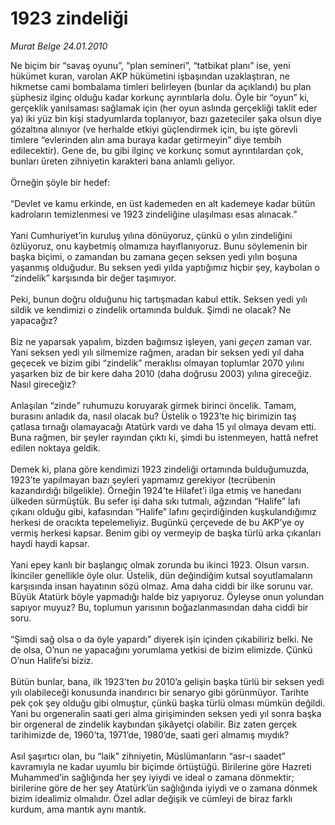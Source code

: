 # 1923 zindeliği

*Murat Belge 24.01.2010*

<div class="yazi">Ne biçim bir “savaş oyunu”, “plan semineri”, “tatbikat planı” ise, yeni hükümet kuran, varolan AKP hükümetini işbaşından uzaklaştıran, ne hikmetse cami bombalama timleri belirleyen (bunlar da açıklandı) bu plan şüphesiz ilginç olduğu kadar korkunç ayrıntılarla dolu. Öyle bir “oyun” ki, gerçeklik yanılsaması sağlamak için (her oyun aslında gerçekliği taklit eder ya) iki yüz bin kişi stadyumlarda toplanıyor, bazı gazeteciler şaka olsun diye gözaltına alınıyor (ve herhalde etkiyi güçlendirmek için, bu işte görevli timlere “evlerinden alın ama buraya kadar getirmeyin” diye tembih edilecektir). Gene de, bu gibi ilginç ve korkunç somut ayrıntılardan çok, bunları üreten zihniyetin karakteri bana anlamlı geliyor. <br/><br/>Örneğin şöyle bir hedef: <br/><br/>“Devlet ve kamu erkinde, en üst kademeden en alt kademeye kadar bütün kadroların temizlenmesi ve 1923 zindeliğine ulaşılması esas alınacak.” <br/><br/>Yani Cumhuriyet’in kuruluş yılına dönüyoruz, çünkü o yılın zindeliğini özlüyoruz, onu kaybetmiş olmamıza hayıflanıyoruz. Bunu söylemenin bir başka biçimi, o zamandan bu zamana geçen seksen yedi yılın boşuna yaşanmış olduğudur. Bu seksen yedi yılda yaptığımız hiçbir şey, kaybolan o “zindelik” karşısında bir değer taşımıyor. <br/><br/>Peki, bunun doğru olduğunu hiç tartışmadan kabul ettik. Seksen yedi yılı sildik ve kendimizi o zindelik ortamında bulduk. Şimdi ne olacak? Ne yapacağız? <br/><br/>Biz ne yaparsak yapalım, bizden bağımsız işleyen, yani <i>geçen</i> zaman var. Yani seksen yedi yılı silmemize rağmen, aradan bir seksen yedi yıl daha geçecek ve bizim gibi “zindelik” meraklısı olmayan toplumlar 2070 yılını yaşarken biz de bir kere daha 2010 (daha doğrusu 2003) yılına gireceğiz. Nasıl gireceğiz? <br/><br/>Anlaşılan “zinde” ruhumuzu koruyarak girmek birinci öncelik. Tamam, burasını anladık da, nasıl olacak bu? Üstelik o 1923’te hiç birimizin taş çatlasa tırnağı olamayacağı Atatürk vardı ve daha 15 yıl olmaya devam etti. Buna rağmen, bir şeyler rayından çıktı ki, şimdi bu istenmeyen, hattâ nefret edilen noktaya geldik. <br/><br/>Demek ki, plana göre kendimizi 1923 zindeliği ortamında bulduğumuzda, 1923’te yapılmayan bazı şeyleri yapmamız gerekiyor (tecrübenin kazandırdığı bilgelikle). Örneğin 1924’te Hilafet’i ilga etmiş ve hanedanı ülkeden sürmüştük. Bu sefer işi daha sıkı tutmalı, ağzından “Halife” lafı çıkanı olduğu gibi, kafasından “Halife” lafını geçirdiğinden kuşkulandığımız herkesi de oracıkta tepelemeliyiz. Bugünkü çerçevede de bu AKP’ye oy vermiş herkesi kapsar. Benim gibi oy vermeyip de başka türlü arka çıkanları haydi haydi kapsar. <br/><br/>Yani epey kanlı bir başlangıç olmak zorunda bu ikinci 1923. Olsun varsın. İkinciler genellikle öyle olur. Üstelik, dün değindiğim kutsal soyutlamaların karşısında insan hayatının sözü olmaz. Ama daha ciddi bir ilke sorunu var. Büyük Atatürk böyle yapmadığı halde biz yapıyoruz. Öyleyse onun yolundan sapıyor muyuz? Bu, toplumun yarısının boğazlanmasından daha ciddi bir soru. <br/><br/>“Şimdi sağ olsa o da öyle yapardı” diyerek işin içinden çıkabiliriz belki. Ne de olsa, O’nun ne yapacağını yorumlama yetkisi de bizim elimizde. Çünkü O’nun Halife’si biziz. <br/><br/>Bütün bunlar, bana, ilk 1923’ten <i>bu</i> 2010’a gelişin başka türlü bir seksen yedi yılı olabileceği konusunda inandırıcı bir senaryo gibi görünmüyor. Tarihte pek çok şey olduğu gibi olmuştur, çünkü başka türlü olması mümkün değildi. Yani bu orgeneralin saati geri alma girişiminden seksen yedi yıl sonra başka bir orgeneral de zindelik kaybından şikâyetçi olabilir. Biz zaten gerçek tarihimizde de, 1960’ta, 1971’de, 1980’de, saati geri almamış mıydık? <br/><br/>Asıl şaşırtıcı olan, bu “laik” zihniyetin, Müslümanların “asr-ı saadet” kavramıyla ne kadar uyumlu bir biçimde örtüştüğü. Birilerine göre Hazreti Muhammed’in sağlığında her şey iyiydi ve ideal o zamana dönmektir; birilerine göre de her şey Atatürk’ün sağlığında iyiydi ve o zamana dönmek bizim idealimiz olmalıdır. Özel adlar değişik ve cümleyi de biraz farklı kurdum, ama mantık aynı mantık.</div>
